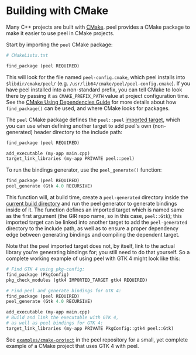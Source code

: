 # Building with CMake

Many C++ projects are built with [CMake]. peel provides a CMake package to make
it easier to use peel in CMake projects.

Start by importing the `peel` CMake package:

```python
# CMakeLists.txt

find_package (peel REQUIRED)
```

This will look for the file named `peel-config.cmake`, which peel installs into
`$libdir/cmake/peel/` (e.g. `/usr/lib64/cmake/peel/peel-config.cmake`). If you
have peel installed into a non-standard prefix, you can tell CMake to look
there by passing it as `CMAKE_PREFIX_PATH` value at project configuration time.
See the [CMake Using Dependencies Guide] for more details about how
`find_package()` can be used, and where CMake looks for packages.

The `peel` CMake package defines the `peel::peel` [imported target], which you
can use when defining another target to add peel's own (non-generated) header
directory to the include path:

```python
find_package (peel REQUIRED)

add_executable (my-app main.cpp)
target_link_libraries (my-app PRIVATE peel::peel)
```

To run the bindings generator, use the `peel_generate()` function:

```python
find_package (peel REQUIRED)
peel_generate (Gtk 4.0 RECURSIVE)
```

This function will, at build time, create a `peel-generated` directory inside
the [current build directory] and run the peel generator to generate bindings
inside of it. The function defines an imported target which is named same as
the first argument (the GIR repo name, so in this case, `peel::Gtk`); this
imported target can be linked into another target to add the `peel-generated`
directory to the include path, as well as to ensure a proper dependency edge
between generating bindings and compiling the dependent target.

Note that the peel imported target does not, by itself, link to the actual
library you're generating bindings for; you still need to do that yourself. So
a complete working example of using peel with GTK 4 might look like this:

```python
# Find GTK 4 using pkg-config:
find_package (PkgConfig)
pkg_check_modules (gtk4 IMPORTED_TARGET gtk4 REQUIRED)

# Find peel and generate bindings for GTK 4:
find_package (peel REQUIRED)
peel_generate (Gtk 4.0 RECURSIVE)

add_executable (my-app main.cpp)
# Build and link the executable with GTK 4,
# as well as peel bindings for GTK 4:
target_link_libraries (my-app PRIVATE PkgConfig::gtk4 peel::Gtk)
```

See [`examples/cmake-project`][example] in the peel repository for a small, yet
complete example of a CMake project that uses GTK 4 with peel.

[CMake]: https://cmake.org/
[CMake Using Dependencies Guide]: https://cmake.org/cmake/help/latest/guide/using-dependencies/
[imported target]: https://cmake.org/cmake/help/latest/manual/cmake-buildsystem.7.html#imported-targets
[current build directory]: https://cmake.org/cmake/help/latest/variable/CMAKE_CURRENT_BINARY_DIR.html
[example]: https://gitlab.gnome.org/bugaevc/peel/-/tree/tmp/examples/cmake-project?ref_type=heads
